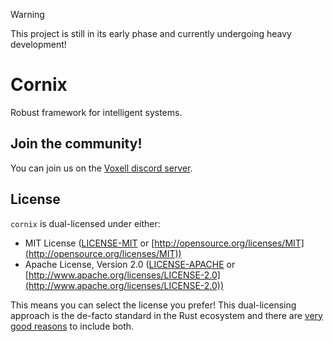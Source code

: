 > [!Warning]
> This project is still in its early phase and currently undergoing heavy development!

# Cornix

Robust framework for intelligent systems.

## Join the community!

You can join us on the [Voxell discord server](https://discord.gg/Mhnyp6VYEQ).

## License

`cornix` is dual-licensed under either:

- MIT License ([LICENSE-MIT](LICENSE-MIT) or [http://opensource.org/licenses/MIT](http://opensource.org/licenses/MIT))
- Apache License, Version 2.0 ([LICENSE-APACHE](LICENSE-APACHE) or [http://www.apache.org/licenses/LICENSE-2.0](http://www.apache.org/licenses/LICENSE-2.0))

This means you can select the license you prefer!
This dual-licensing approach is the de-facto standard in the Rust ecosystem and there are [very good reasons](https://github.com/bevyengine/bevy/issues/2373) to include both.
